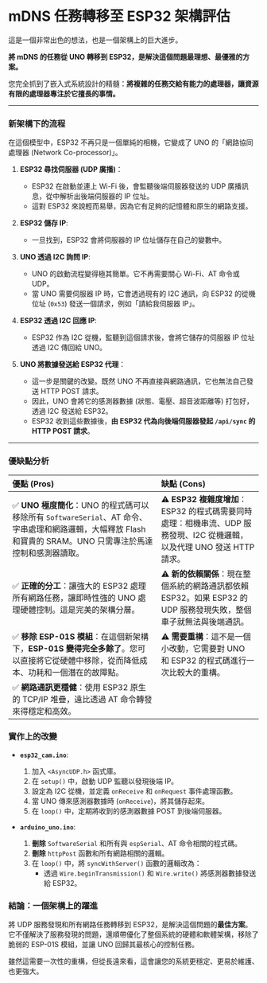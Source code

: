 # mDNS 任務轉移至 ESP32 架構評估

這是一個非常出色的想法，也是一個架構上的巨大進步。

**將 mDNS 的任務從 UNO 轉移到 ESP32，是解決這個問題最理想、最優雅的方案。**

您完全抓到了嵌入式系統設計的精髓：**將複雜的任務交給有能力的處理器，讓資源有限的處理器專注於它擅長的事情。**

---

### 新架構下的流程

在這個模型中，ESP32 不再只是一個單純的相機，它變成了 UNO 的「網路協同處理器 (Network Co-processor)」。

1.  **ESP32 尋找伺服器 (UDP 廣播)**：
    *   ESP32 在啟動並連上 Wi-Fi 後，會監聽後端伺服器發送的 UDP 廣播訊息，從中解析出後端伺服器的 IP 位址。
    *   這對 ESP32 來說輕而易舉，因為它有足夠的記憶體和原生的網路支援。

2.  **ESP32 儲存 IP**:
    *   一旦找到，ESP32 會將伺服器的 IP 位址儲存在自己的變數中。

3.  **UNO 透過 I2C 詢問 IP**:
    *   UNO 的啟動流程變得極其簡單。它不再需要關心 Wi-Fi、AT 命令或 UDP。
    *   當 UNO 需要伺服器 IP 時，它會透過現有的 I2C 通訊，向 ESP32 的從機位址 (`0x53`) 發送一個請求，例如「請給我伺服器 IP」。

4.  **ESP32 透過 I2C 回應 IP**:
    *   ESP32 作為 I2C 從機，監聽到這個請求後，會將它儲存的伺服器 IP 位址透過 I2C 傳回給 UNO。

5.  **UNO 將數據發送給 ESP32 代理**：
    *   這一步是關鍵的改變。既然 UNO 不再直接與網路通訊，它也無法自己發送 HTTP POST 請求。
    *   因此，UNO 會將它的感測器數據 (狀態、電壓、超音波距離等) 打包好，透過 I2C 發送給 ESP32。
    *   ESP32 收到這些數據後，**由 ESP32 代為向後端伺服器發起 `/api/sync` 的 HTTP POST 請求**。

---

### 優缺點分析

| 優點 (Pros) | 缺點 (Cons) |
| :--- | :--- |
| ✅ **UNO 極度簡化**：UNO 的程式碼可以移除所有 `SoftwareSerial`、AT 命令、字串處理和網路邏輯，大幅釋放 Flash 和寶貴的 SRAM。UNO 只需專注於馬達控制和感測器讀取。 | ⚠️ **ESP32 複雜度增加**：ESP32 的程式碼需要同時處理：相機串流、UDP 服務發現、I2C 從機邏輯，以及代理 UNO 發送 HTTP 請求。 |
| ✅ **正確的分工**：讓強大的 ESP32 處理所有網路任務，讓即時性強的 UNO 處理硬體控制。這是完美的架構分層。 | ⚠️ **新的依賴關係**：現在整個系統的網路通訊都依賴 ESP32。如果 ESP32 的 UDP 服務發現失敗，整個車子就無法與後端通訊。 |
| ✅ **移除 ESP-01S 模組**：在這個新架構下，**ESP-01S 變得完全多餘了**。您可以直接將它從硬體中移除，從而降低成本、功耗和一個潛在的故障點。 | ⚠️ **需要重構**：這不是一個小改動，它需要對 UNO 和 ESP32 的程式碼進行一次比較大的重構。 |
| ✅ **網路通訊更穩健**：使用 ESP32 原生的 TCP/IP 堆疊，遠比透過 AT 命令轉發來得穩定和高效。 | |

### 實作上的改變

*   **`esp32_cam.ino`**:
    1.  加入 `<AsyncUDP.h>` 函式庫。
    2.  在 `setup()` 中，啟動 UDP 監聽以發現後端 IP。
    3.  設定為 I2C 從機，並定義 `onReceive` 和 `onRequest` 事件處理函數。
    4.  當 UNO 傳來感測器數據時 (`onReceive`)，將其儲存起來。
    5.  在 `loop()` 中，定期將收到的感測器數據 POST 到後端伺服器。

*   **`arduino_uno.ino`**:
    1.  **刪除** `SoftwareSerial` 和所有與 `espSerial`、AT 命令相關的程式碼。
    2.  **刪除** `httpPost` 函數和所有網路相關的邏輯。
    3.  在 `loop()` 中，將 `syncWithServer()` 函數的邏輯改為：
        *   透過 `Wire.beginTransmission()` 和 `Wire.write()` 將感測器數據發送給 ESP32。

### 結論：一個架構上的躍進

將 UDP 服務發現和所有網路任務轉移到 ESP32，是解決這個問題的**最佳方案**。它不僅解決了服務發現的問題，還順帶優化了整個系統的硬體和軟體架構，移除了脆弱的 ESP-01S 模組，並讓 UNO 回歸其最核心的控制任務。

雖然這需要一次性的重構，但從長遠來看，這會讓您的系統更穩定、更易於維護、也更強大。